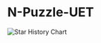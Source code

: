 # N-Puzzle-UET

![Star History Chart](https://api.star-history.com/svg?repos=minh041104/N-Puzzle-UET&type=Date)
